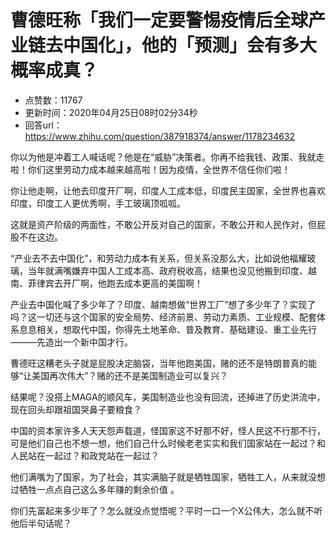 # 曹德旺称「我们一定要警惕疫情后全球产业链去中国化」，他的「预测」会有多大概率成真？
- 点赞数：11767
- 更新时间：2020年04月25日08时02分34秒
- 回答url：https://www.zhihu.com/question/387918374/answer/1178234632
<body>
 <p data-pid="F9XqV-ZZ">你以为他是冲着工人喊话呢？他是在“威胁”决策者。你再不给我钱、政策、我就走啦！你们这里劳动力成本越来越高啦！因为疫情，全世界不信任你们啦！</p>
 <p data-pid="tNEm7lx0">你让他走啊，让他去印度开厂啊，印度人工成本低，印度民主国家，全世界也喜欢印度，印度工人更优秀啊，手工玻璃顶呱呱。</p>
 <p data-pid="dAsUXhOZ">这就是资产阶级的两面性，不敢公开反对自己的国家，不敢公开和人民作对，但屁股不在这边。</p>
 <p data-pid="8Ew5_eAz">“产业去不去中国化”，和劳动力成本有关系，但关系没那么大，比如说他福耀玻璃，当年就满嘴嫌弃中国人工成本高、政府税收高，结果也没见他搬到印度、越南、菲律宾去开厂啊，他跑去成本更高的美国啊！</p>
 <p data-pid="u6QReHgr">产业去中国化喊了多少年了？印度、越南想做“世界工厂”想了多少年了？实现了吗？这一切还与这个国家的安全局势、经济前景、劳动力素质、工业规模、配套体系息息相关，想取代中国，你得先土地革命、普及教育、基础建设、重工业先行———先造出一个新中国才行。</p>
 <p data-pid="n-iGy35W">曹德旺这糟老头子就是屁股决定脑袋，当年他跑美国，赌的还不是特朗普真的能够“让美国再次伟大”？赌的还不是美国制造业可以复兴？</p>
 <p data-pid="zE4I4kp8">结果呢？没搭上MAGA的顺风车，美国制造业也没有回流，还掉进了历史洪流中，现在回头却跟祖国哭鼻子要粮食？</p>
 <p data-pid="T0qPqwZL">中国的资本家许多人天天怨声载道，怪国家这不好那不好，怪人民这不行那不行，可是他们自己也不想一想，他们自己什么时候老老实实和我们国家站在一起过？和人民站在一起过？和政党站在一起过？</p>
 <p data-pid="hSiM4iA7">他们满嘴为了国家，为了社会，其实满脑子就是牺牲国家，牺牲工人，从来就没想过牺牲一点点自己这么多年赚的剩余价值 。</p>
 <p data-pid="kCKfOaUL">你们先富起来多少年了？怎么就没点觉悟呢？平时一口一个X公伟大，怎么就不听他后半句话呢？</p>
</body>
